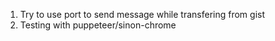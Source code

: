 1. Try to use port to send message while transfering from gist
2. Testing with puppeteer/sinon-chrome